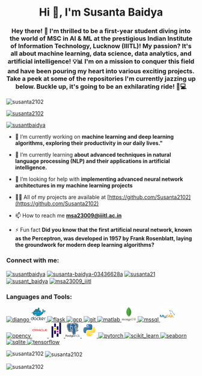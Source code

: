 <h1 align="center">Hi 👋, I'm Susanta Baidya</h1>
<h3 align="center">Hey there! 🌟 I'm thrilled to be a first-year student diving into the world of MSC in AI & ML at the prestigious Indian Institute of Information Technology, Lucknow (IIITL)! My passion? It's all about machine learning, data science, data analytics, and artificial intelligence! 💡📊 I'm on a mission to conquer this field and have been pouring my heart into various exciting projects. Take a peek at some of the repositories I'm currently jazzing up below. Buckle up, it's going to be an exhilarating ride! 🚀💻</h3>

<p align="left"> <img src="https://komarev.com/ghpvc/?username=susanta2102&label=Profile%20views&color=0e75b6&style=flat" alt="susanta2102" /> </p>

<p align="left"> <a href="https://github.com/ryo-ma/github-profile-trophy"><img src="https://github-profile-trophy.vercel.app/?username=susanta2102" alt="susanta2102" /></a> </p>

<p align="left"> <a href="https://twitter.com/susantbaidya" target="blank"><img src="https://img.shields.io/twitter/follow/susantbaidya?logo=twitter&style=for-the-badge" alt="susantbaidya" /></a> </p>

- 🔭 I’m currently working on **machine learning and deep learning algorithms, exploring their productivity in our daily lives."**

- 🌱 I’m currently learning **about advanced techniques in natural language processing (NLP) and their applications in artificial intelligence.**

- 🤝 I’m looking for help with **implementing advanced neural network architectures in my machine learning projects**

- 👨‍💻 All of my projects are available at [https://github.com/Susanta2102](https://github.com/Susanta2102)

- 📫 How to reach me **msa23009@iiitl.ac.in**

- ⚡ Fun fact **Did you know that the first artificial neural network, known as the Perceptron, was developed in 1957 by Frank Rosenblatt, laying the groundwork for modern deep learning algorithms?**

<h3 align="left">Connect with me:</h3>
<p align="left">
<a href="https://twitter.com/susantbaidya" target="blank"><img align="center" src="https://raw.githubusercontent.com/rahuldkjain/github-profile-readme-generator/master/src/images/icons/Social/twitter.svg" alt="susantbaidya" height="30" width="40" /></a>
<a href="https://linkedin.com/in/susanta-baidya-03436628a" target="blank"><img align="center" src="https://raw.githubusercontent.com/rahuldkjain/github-profile-readme-generator/master/src/images/icons/Social/linked-in-alt.svg" alt="susanta-baidya-03436628a" height="30" width="40" /></a>
<a href="https://kaggle.com/susanta21" target="blank"><img align="center" src="https://raw.githubusercontent.com/rahuldkjain/github-profile-readme-generator/master/src/images/icons/Social/kaggle.svg" alt="susanta21" height="30" width="40" /></a>
<a href="https://instagram.com/susant_baidya" target="blank"><img align="center" src="https://raw.githubusercontent.com/rahuldkjain/github-profile-readme-generator/master/src/images/icons/Social/instagram.svg" alt="susant_baidya" height="30" width="40" /></a>
<a href="https://www.leetcode.com/msa23009_iiitl" target="blank"><img align="center" src="https://raw.githubusercontent.com/rahuldkjain/github-profile-readme-generator/master/src/images/icons/Social/leet-code.svg" alt="msa23009_iiitl" height="30" width="40" /></a>
</p>

<h3 align="left">Languages and Tools:</h3>
<p align="left"> 
<a href="https://www.djangoproject.com/" target="_blank" rel="noreferrer"> <img src="https://cdn.worldvectorlogo.com/logos/django.svg" alt="django" width="40" height="40"/> </a> 
<a href="https://www.docker.com/" target="_blank" rel="noreferrer"> <img src="https://raw.githubusercontent.com/devicons/devicon/master/icons/docker/docker-original-wordmark.svg" alt="docker" width="40" height="40"/> </a> 
<a href="https://flask.palletsprojects.com/" target="_blank" rel="noreferrer"> <img src="https://www.vectorlogo.zone/logos/pocoo_flask/pocoo_flask-icon.svg" alt="flask" width="40" height="40"/> </a> 
<a href="https://cloud.google.com" target="_blank" rel="noreferrer"> <img src="https://www.vectorlogo.zone/logos/google_cloud/google_cloud-icon.svg" alt="gcp" width="40" height="40"/> </a> 
<a href="https://git-scm.com/" target="_blank" rel="noreferrer"> <img src="https://www.vectorlogo.zone/logos/git-scm/git-scm-icon.svg" alt="git" width="40" height="40"/> </a> 
<a href="https://www.mathworks.com/" target="_blank" rel="noreferrer"> <img src="https://upload.wikimedia.org/wikipedia/commons/2/21/Matlab_Logo.png" alt="matlab" width="40" height="40"/> </a> 
<a href="https://www.mongodb.com/" target="_blank" rel="noreferrer"> <img src="https://raw.githubusercontent.com/devicons/devicon/master/icons/mongodb/mongodb-original-wordmark.svg" alt="mongodb" width="40" height="40"/> </a> 
<a href="https://www.microsoft.com/en-us/sql-server" target="_blank" rel="noreferrer"> <img src="https://www.svgrepo.com/show/303229/microsoft-sql-server-logo.svg" alt="mssql" width="40" height="40"/> </a> 
<a href="https://www.mysql.com/" target="_blank" rel="noreferrer"> <img src="https://raw.githubusercontent.com/devicons/devicon/master/icons/mysql/mysql-original-wordmark.svg" alt="mysql" width="40" height="40"/> </a> 
<a href="https://opencv.org/" target="_blank" rel="noreferrer"> <img src="https://www.vectorlogo.zone/logos/opencv/opencv-icon.svg" alt="opencv" width="40" height="40"/> </a> 
<a href="https://www.oracle.com/" target="_blank" rel="noreferrer"> <img src="https://raw.githubusercontent.com/devicons/devicon/master/icons/oracle/oracle-original.svg" alt="oracle" width="40" height="40"/> </a> 
<a href="https://pandas.pydata.org/" target="_blank" rel="noreferrer"> <img src="https://raw.githubusercontent.com/devicons/devicon/2ae2a900d2f041da66e950e4d48052658d850630/icons/pandas/pandas-original.svg" alt="pandas" width="40" height="40"/> </a> 
<a href="https://www.postgresql.org" target="_blank" rel="noreferrer"> <img src="https://raw.githubusercontent.com/devicons/devicon/master/icons/postgresql/postgresql-original-wordmark.svg" alt="postgresql" width="40" height="40"/> </a> 
<a href="https://www.python.org" target="_blank" rel="noreferrer"> <img src="https://raw.githubusercontent.com/devicons/devicon/master/icons/python/python-original.svg" alt="python" width="40" height="40"/> </a> 
<a href="https://pytorch.org/" target="_blank" rel="noreferrer"> <img src="https://www.vectorlogo.zone/logos/pytorch/pytorch-icon.svg" alt="pytorch" width="40" height="40"/> </a> 
<a href="https://scikit-learn.org/" target="_blank" rel="noreferrer"> <img src="https://upload.wikimedia.org/wikipedia/commons/0/05/Scikit_learn_logo_small.svg" alt="scikit_learn" width="40" height="40"/> </a> 
<a href="https://seaborn.pydata.org/" target="_blank" rel="noreferrer"> <img src="https://seaborn.pydata.org/_images/logo-mark-lightbg.svg" alt="seaborn" width="40" height="40"/> </a> 
<a href="https://www.sqlite.org/" target="_blank" rel="noreferrer"> <img src="https://www.vectorlogo.zone/logos/sqlite/sqlite-icon.svg" alt="sqlite" width="40" height="40"/> </a> 
<a href="https://www.tensorflow.org" target="_blank" rel="noreferrer"> <img src="https://www.vectorlogo.zone/logos/tensorflow/tensorflow-icon.svg" alt="tensorflow" width="40" height="40"/> </a> 
</p>

<p><img align="left" src="https://github-readme-stats.vercel.app/api/top-langs?username=susanta2102&show_icons=true&locale=en&layout=compact" alt="susanta2102" /></p>

<p>&nbsp;<img align="center" src="https://github-readme-stats.vercel.app/api?username=susanta2102&show_icons=true&locale=en" alt="susanta2102" /></p>

<p><img align="center" src="https://github-readme-streak-stats.herokuapp.com/?user=susanta2102&" alt="susanta2102" /></p>

